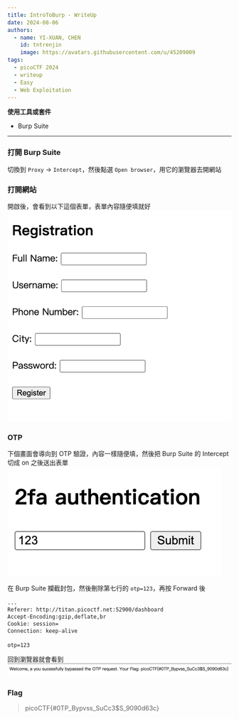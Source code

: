 ```yaml
---
title: IntroToBurp - WriteUp
date: 2024-08-06
authors:
  - name: YI-XUAN, CHEN
    id: tntrenjin
    image: https://avatars.githubusercontent.com/u/45209009
tags:
  - picoCTF 2024
  - writeup
  - Easy
  - Web Exploitation
---
```


<!--more-->

**使用工具或套件**

- Burp Suite

---

### 打開 Burp Suite

切換到 `Proxy` -> `Intercept`，然後點選 `Open browser`，用它的瀏覽器去開網站

### 打開網站

開啟後，會看到以下這個表單，表單內容隨便填就好
![](./intro-to-burp//image.png)

### OTP

下個畫面會導向到 OTP 驗證，內容一樣隨便填，然後把 Burp Suite 的 Intercept 切成 on 之後送出表單
![](./intro-to-burp/image-1.png)

在 Burp Suite 攔截封包，然後刪除第七行的 `otp=123`，再按 Forward 後

```text{linenos=table,hl_lines=[7],linenostart=1}
...
Referer: http://titan.picoctf.net:52900/dashboard
Accept-Encoding:gzip,deflate,br
Cookie: session=
Connection: keep-alive

otp=123
```

回到瀏覽器就會看到
![](./intro-to-burp/image-2.png)

### Flag

> picoCTF{#0TP_Bypvss_SuCc3$S_9090d63c}
